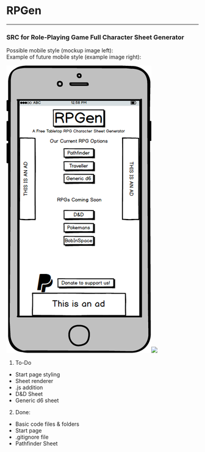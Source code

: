 # RPGen
***
### SRC for Role-Playing Game Full Character Sheet Generator

Possible mobile style (mockup image left):                                                
Example of future mobile style (example image right):

![alt text](https://github.com/MrsLSmith/RPGen/blob/master/New%20Mockup%201.png "Mobile Mockup Style")![](http://imgur.com/a/RqA0c)

1. To-Do
* Start page styling
* Sheet renderer
* .js addition
* D&D Sheet
* Generic d6 sheet


2. Done:
* Basic code files & folders
* Start page
* .gitignore file
* Pathfinder Sheet
